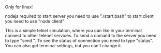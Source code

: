 Only for linux!

nodejs required
to start server you need to use "./start.bash"
to start client you need to use "node client"

This is a simple telnet simulation, where you can like in your terminal connect to other telenet services.
To send a comand to the server you need to type "send <command>".
To see the status of connection you need to type "status".
You can also get terminal settings, but you can't change it.
